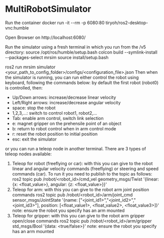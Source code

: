 # MultiRobotSimulator


Run the container 
docker run -it --rm -p 6080:80 tiryoh/ros2-desktop-vnc:humble

Open Browser on http://localhost:6080/



Run the simulator using a fresh terminal in which you run from the /v5 directory:
source /opt/ros/humble/setup.bash
colcon build --symlink-install --packages-select mrsim
source install/setup.bash

ros2 run mrsim simulator <your_path_to_config_folder>/configs/<configuration_file>.json
Then when the simulator is running, you can run either control the robot using keyboard, following the commands below:
by default the first robot (robot0) is controlled, then:
- Up/Down arrows: increase/decrease linear velocity
- Left/Right arrows: increase/decrease angular velocity
- space: stop the robot
- 1,2,3,...: switch to control robot1, robot2,...
- Tab: enable arm control, switch link selection
- e: magnet gripper on the prehensile point of an object
- b: return to robot control when in arm control mode
- r: reset the robot position to initial position
- esc: exit the simulator


or you can run a teleop node in another terminal. There are 3 types of teleop nodes available:
1. Teleop for robot (freeflying or car): with this you can give to the robot linear and angular velocity commands (freeflying) or steering and speed commands (car). To run it you need to publish to the topic as follows:
    ros2 topic pub /robot/<robot_id>/cmd_vel geometry_msgs/Twist '{linear: {x: <float_value>}, angular: {z: <float_value>}}'
2. Teleop for arm: with this you can give to the robot arm joint position commands
    ros2 topic pub /robot/<robot_id>/arm/joint_cmd sensor_msgs/JointState '{name: ["<joint_id1>","<joint_id2>","<joint_id3>"], position: [<float_value1>, <float_value2>, <float_value3>]}'
    note: ensure the robot you specify has an arm mounted
3. Teleop for gripper: with this you can give to the robot arm gripper open/close commands
    ros2 topic pub /robot/<robot_id>/arm/gripper std_msgs/Bool '{data: <true/false>}'
    note: ensure the robot you specify has an arm mounted


